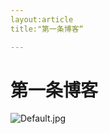 ```yaml
---
layout:article
title:"第一条博客“

---
```


# 第一条博客

![Default.jpg](https://i.loli.net/2021/10/20/rz6lVIx8NiqyF3U.jpg)

